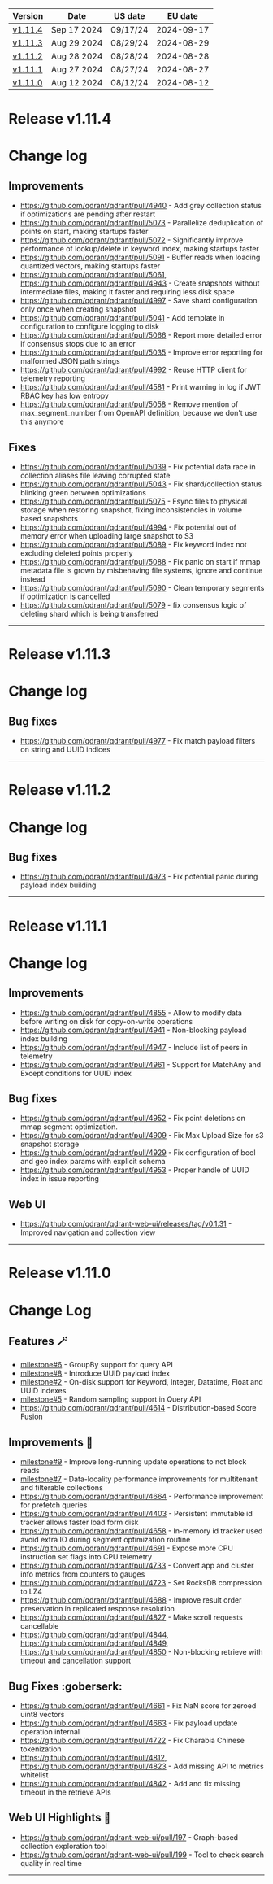 | Version | Date | US date | EU date |
| ------- | ---- | ------- | ------- |
| [v1.11.4](qdrant-v1.11.md#release-v1114) | Sep 17 2024 | 09/17/24 | 2024-09-17 |
| [v1.11.3](qdrant-v1.11.md#release-v1113) | Aug 29 2024 | 08/29/24 | 2024-08-29 |
| [v1.11.2](qdrant-v1.11.md#release-v1112) | Aug 28 2024 | 08/28/24 | 2024-08-28 |
| [v1.11.1](qdrant-v1.11.md#release-v1111) | Aug 27 2024 | 08/27/24 | 2024-08-27 |
| [v1.11.0](qdrant-v1.11.md#release-v1110) | Aug 12 2024 | 08/12/24 | 2024-08-12 |



# Release v1.11.4
# Change log

## Improvements

- https://github.com/qdrant/qdrant/pull/4940 - Add grey collection status if optimizations are pending after restart
- https://github.com/qdrant/qdrant/pull/5073 - Parallelize deduplication of points on start, making startups faster
- https://github.com/qdrant/qdrant/pull/5072 - Significantly improve performance of lookup/delete in keyword index, making startups faster
- https://github.com/qdrant/qdrant/pull/5091 - Buffer reads when loading quantized vectors, making startups faster
- https://github.com/qdrant/qdrant/pull/5061, https://github.com/qdrant/qdrant/pull/4943 - Create snapshots without intermediate files, making it faster and requiring less disk space
- https://github.com/qdrant/qdrant/pull/4997 - Save shard configuration only once when creating snapshot
- https://github.com/qdrant/qdrant/pull/5041 - Add template in configuration to configure logging to disk
- https://github.com/qdrant/qdrant/pull/5066 - Report more detailed error if consensus stops due to an error
- https://github.com/qdrant/qdrant/pull/5035 - Improve error reporting for malformed JSON path strings
- https://github.com/qdrant/qdrant/pull/4992 - Reuse HTTP client for telemetry reporting
- https://github.com/qdrant/qdrant/pull/4581 - Print warning in log if JWT RBAC key has low entropy
- https://github.com/qdrant/qdrant/pull/5058 - Remove mention of max_segment_number from OpenAPI definition, because we don't use this anymore

## Fixes

- https://github.com/qdrant/qdrant/pull/5039 - Fix potential data race in collection aliases file leaving corrupted state
- https://github.com/qdrant/qdrant/pull/5043 - Fix shard/collection status blinking green between optimizations
- https://github.com/qdrant/qdrant/pull/5075 - Fsync files to physical storage when restoring snapshot, fixing inconsistencies in volume based snapshots
- https://github.com/qdrant/qdrant/pull/4994 - Fix potential out of memory error when uploading large snapshot to S3
- https://github.com/qdrant/qdrant/pull/5089 - Fix keyword index not excluding deleted points properly
- https://github.com/qdrant/qdrant/pull/5088 - Fix panic on start if mmap metadata file is grown by misbehaving file systems, ignore and continue instead
- https://github.com/qdrant/qdrant/pull/5090 - Clean temporary segments if optimization is cancelled
- https://github.com/qdrant/qdrant/pull/5079 - fix consensus logic of deleting shard which is being transferred
-----
# Release v1.11.3
# Change log

## Bug fixes

- https://github.com/qdrant/qdrant/pull/4977 - Fix match payload filters on string and UUID indices
-----
# Release v1.11.2
# Change log

## Bug fixes

- https://github.com/qdrant/qdrant/pull/4973 - Fix potential panic during payload index building
-----
# Release v1.11.1
# Change log

## Improvements

* https://github.com/qdrant/qdrant/pull/4855 - Allow to modify data before writing on disk for copy-on-write operations
* https://github.com/qdrant/qdrant/pull/4941 - Non-blocking payload index building
* https://github.com/qdrant/qdrant/pull/4947 - Include list of peers in telemetry
* https://github.com/qdrant/qdrant/pull/4961 - Support for MatchAny and Except conditions for UUID index


## Bug fixes

* https://github.com/qdrant/qdrant/pull/4952 - Fix point deletions on mmap segment optimization.
* https://github.com/qdrant/qdrant/pull/4909 - Fix Max Upload Size for s3 snapshot storage
* https://github.com/qdrant/qdrant/pull/4929 - Fix configuration of bool and geo index params with explicit schema
* https://github.com/qdrant/qdrant/pull/4953 - Proper handle of UUID index in issue reporting


## Web UI

* https://github.com/qdrant/qdrant-web-ui/releases/tag/v0.1.31 - Improved navigation and collection view
-----
# Release v1.11.0
# Change Log

## Features 🪄

* [milestone#6](https://github.com/qdrant/qdrant/milestone/6?closed=1) - GroupBy support for query API
* [milestone#8](https://github.com/qdrant/qdrant/milestone/8?closed=1) - Introduce UUID payload index
* [milestone#2](https://github.com/qdrant/qdrant/milestone/2?closed=1) - On-disk support for Keyword, Integer, Datatime, Float and UUID indexes
* [milestone#5](https://github.com/qdrant/qdrant/milestone/5?closed=1) - Random sampling support in Query API
* https://github.com/qdrant/qdrant/pull/4614 - Distribution-based Score Fusion

## Improvements 🏇

* [milestone#9](https://github.com/qdrant/qdrant/milestone/9?closed=1) - Improve long-running update operations to not block reads
* [milestone#7](https://github.com/qdrant/qdrant/milestone/7?closed=1) - Data-locality performance improvements for multitenant and filterable collections
* https://github.com/qdrant/qdrant/pull/4664 - Performance improvement for prefetch queries
* https://github.com/qdrant/qdrant/pull/4403 - Persistent immutable id tracker allows faster load form disk
* https://github.com/qdrant/qdrant/pull/4658 - In-memory id tracker used avoid extra IO during segment optimization routine
* https://github.com/qdrant/qdrant/pull/4691 - Expose more CPU instruction set flags into CPU telemetry
* https://github.com/qdrant/qdrant/pull/4733 - Convert app and cluster info metrics from counters to gauges
* https://github.com/qdrant/qdrant/pull/4723 - Set RocksDB compression to LZ4
* https://github.com/qdrant/qdrant/pull/4688 - Improve result order preservation in replicated response resolution
* https://github.com/qdrant/qdrant/pull/4827 - Make scroll requests cancellable
* https://github.com/qdrant/qdrant/pull/4844, https://github.com/qdrant/qdrant/pull/4849, https://github.com/qdrant/qdrant/pull/4850 - Non-blocking retrieve with timeout and cancellation support

## Bug Fixes :goberserk:

* https://github.com/qdrant/qdrant/pull/4661 - Fix NaN score for zeroed uint8 vectors
* https://github.com/qdrant/qdrant/pull/4663 - Fix payload update operation internal
* https://github.com/qdrant/qdrant/pull/4722 - Fix Charabia Chinese tokenization
* https://github.com/qdrant/qdrant/pull/4812, https://github.com/qdrant/qdrant/pull/4823 - Add missing API to metrics whitelist
* https://github.com/qdrant/qdrant/pull/4842 - Add and fix missing timeout in the retrieve APIs


## Web UI Highlights 🍱

* https://github.com/qdrant/qdrant-web-ui/pull/197 - Graph-based collection exploration tool
* https://github.com/qdrant/qdrant-web-ui/pull/199 - Tool to check search quality in real time
-----
